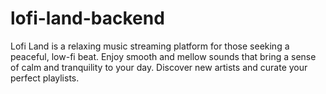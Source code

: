 # lofi-land-backend

Lofi Land is a relaxing music streaming platform for those seeking a peaceful, low-fi beat. Enjoy smooth and mellow sounds that bring a sense of calm and tranquility to your day. Discover new artists and curate your perfect playlists.
